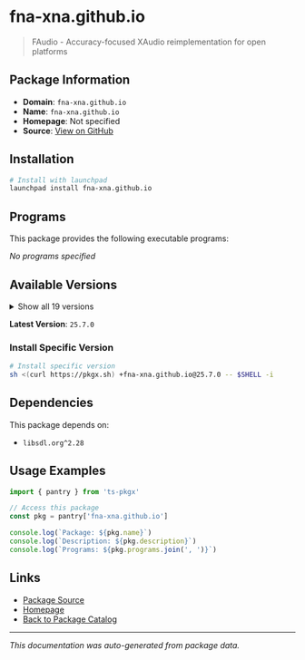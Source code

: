 # fna-xna.github.io

> FAudio - Accuracy-focused XAudio reimplementation for open platforms

## Package Information

- **Domain**: `fna-xna.github.io`
- **Name**: `fna-xna.github.io`
- **Homepage**: Not specified
- **Source**: [View on GitHub](https://github.com/pkgxdev/pantry/tree/main/projects/fna-xna.github.io/package.yml)

## Installation

```bash
# Install with launchpad
launchpad install fna-xna.github.io
```

## Programs

This package provides the following executable programs:

*No programs specified*

## Available Versions

<details>
<summary>Show all 19 versions</summary>

- `25.7.0`, `25.6.0`, `25.5.0`, `25.4.0`, `25.3.0`
- `25.2.0`, `25.1.0`, `24.12.0`, `24.11.0`, `24.10.0`
- `24.9.0`, `24.8.0`, `24.7.0`, `24.6.0`, `24.5.0`
- `24.4.0`, `24.3.0`, `24.2.0`, `24.1.0`

</details>

**Latest Version**: `25.7.0`

### Install Specific Version

```bash
# Install specific version
sh <(curl https://pkgx.sh) +fna-xna.github.io@25.7.0 -- $SHELL -i
```

## Dependencies

This package depends on:

- `libsdl.org^2.28`

## Usage Examples

```typescript
import { pantry } from 'ts-pkgx'

// Access this package
const pkg = pantry['fna-xna.github.io']

console.log(`Package: ${pkg.name}`)
console.log(`Description: ${pkg.description}`)
console.log(`Programs: ${pkg.programs.join(', ')}`)
```

## Links

- [Package Source](https://github.com/pkgxdev/pantry/tree/main/projects/fna-xna.github.io/package.yml)
- [Homepage](#)
- [Back to Package Catalog](../../package-catalog.md)

---

*This documentation was auto-generated from package data.*
